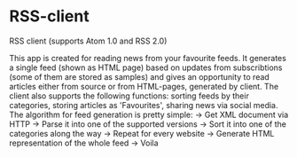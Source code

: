 # RSS-client
RSS client (supports Atom 1.0 and RSS 2.0)

This app is created for reading news from your favourite feeds. 
It generates a single feed (shown as HTML page) based on updates from subscribtions (some of them are stored as samples)
and gives an opportunity to read articles either from source or from HTML-pages, generated by client.
The client also supports the following functions: 
sorting feeds by their categories, storing articles as 'Favourites', sharing news via social media. 
The algorithm for feed generation is pretty simple: 
-> Get XML document via HTTP 
-> Parse it into one of the supported versions 
-> Sort it into one of the categories along the way 
-> Repeat for every website 
-> Generate HTML representation of the whole feed 
-> Voila 
